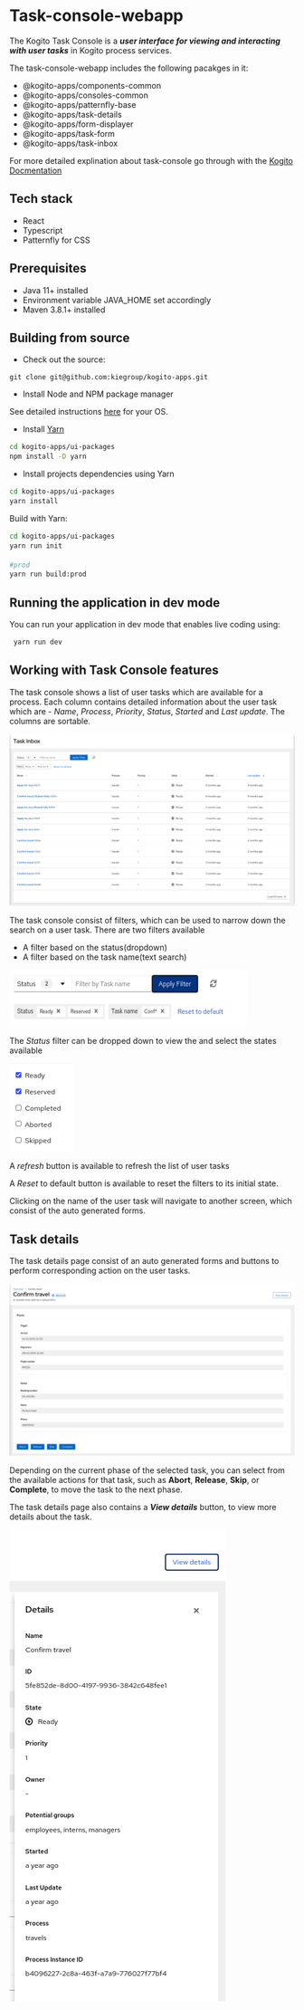 # Task-console-webapp

The Kogito Task Console is a **_user interface for viewing and interacting with user tasks_** in Kogito process services.

The task-console-webapp includes the following pacakges in it:

- @kogito-apps/components-common
- @kogito-apps/consoles-common
- @kogito-apps/patternfly-base
- @kogito-apps/task-details
- @kogito-apps/form-displayer
- @kogito-apps/task-form
- @kogito-apps/task-inbox

For more detailed explination about task-console go through with the [Kogito Docmentation](https://docs.jboss.org/kogito/release/latest/html_single/#con-management-console_kogito-developing-process-services)

## Tech stack
 
 - React 
 - Typescript
 - Patternfly for CSS

## Prerequisites

 - Java 11+ installed
 - Environment variable JAVA_HOME set accordingly
 - Maven 3.8.1+ installed

## Building from source

- Check out the source:
```
git clone git@github.com:kiegroup/kogito-apps.git
```

- Install Node and NPM package manager

See detailed instructions [here](https://docs.npmjs.com/downloading-and-installing-node-js-and-npm) for your OS.

- Install [Yarn](https://classic.yarnpkg.com/)
```bash
cd kogito-apps/ui-packages
npm install -D yarn
```

- Install projects dependencies using Yarn
```bash
cd kogito-apps/ui-packages
yarn install
```

Build with Yarn:
```bash
cd kogito-apps/ui-packages
yarn run init

#prod
yarn run build:prod
```

## Running the application in dev mode

You can run your application in dev mode that enables live coding using:

```bash
 yarn run dev
```
## **Working with Task Console features**

The task console shows a list of user tasks which are available for a process. Each column contains detailed information about the user task which are - _Name_, _Process_, _Priority_, _Status_, _Started_ and _Last update_. The columns are sortable.

![kogito-task-console](./docs/kogito-task-console-inbox.png)

The task console consist of filters, which can be used to narrow down the search on a user task. There are two filters available

 - A filter based on the status(dropdown)
 - A filter based on the task name(text search)

<img src="./docs/filters.png" width="420px" height="100px">

The _Status_ filter can be dropped down to view the and select the states available

<img src="./docs/states.png">

A _refresh_ button is available to refresh the list of user tasks

A _Reset_ to default button is available to reset the filters to its initial state.

Clicking on the name of the user task will navigate to another screen, which consist of the auto generated forms.

## **Task details**

The task details page consist of an auto generated forms and buttons to perform corresponding action on the user tasks.

![kogito-task-console-details-page](./docs/kogito-task-console-details-page.png)

Depending on the current phase of the selected task, you can select from the available actions for that task, such as **Abort**, **Release**, **Skip**, or **Complete**, to move the task to the next phase.

The task details page also contains a **_View details_** button, to view more details about the task.

![details-panel](./docs/details.png)
